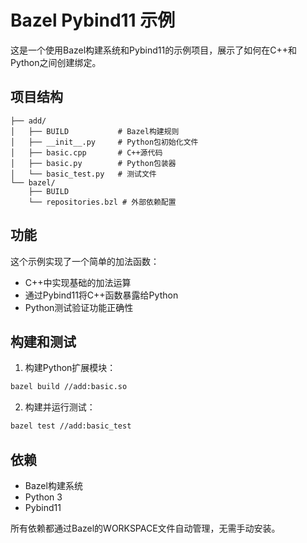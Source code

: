# Bazel Pybind11 示例

这是一个使用Bazel构建系统和Pybind11的示例项目，展示了如何在C++和Python之间创建绑定。

## 项目结构

```
├── add/
│   ├── BUILD           # Bazel构建规则
│   ├── __init__.py     # Python包初始化文件
│   ├── basic.cpp       # C++源代码
│   ├── basic.py        # Python包装器
│   └── basic_test.py   # 测试文件
└── bazel/
    ├── BUILD
    └── repositories.bzl # 外部依赖配置
```

## 功能

这个示例实现了一个简单的加法函数：
- C++中实现基础的加法运算
- 通过Pybind11将C++函数暴露给Python
- Python测试验证功能正确性

## 构建和测试

1. 构建Python扩展模块：
```bash
bazel build //add:basic.so
```

2. 构建并运行测试：
```bash
bazel test //add:basic_test
```

## 依赖

- Bazel构建系统
- Python 3
- Pybind11

所有依赖都通过Bazel的WORKSPACE文件自动管理，无需手动安装。
